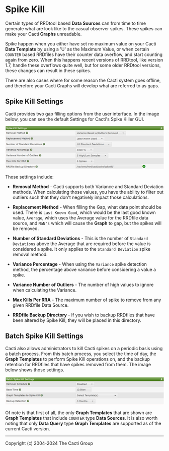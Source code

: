 # Spike Kill

Certain types of RRDtool based **Data Sources** can from time to time generate
what are look like to the casual observer spikes. These spikes can make your
Cacti **Graphs** unreadable.

Spike happen when you either have set no maximum value on your Cacti **Data
Template** by using a 'U' as the Maximum Value, or when certain `COUNTER` based
RRDfiles have their counter data overflow, and start counting again from zero.
When this happens recent versions of RRDtool, like version 1.7, handle these
overflows quite well, but for some older RRDtool versions, these changes can
result in these spikes.

There are also cases where for some reason the Cacti system goes offline, and
therefore your Cacti Graphs will develop what are referred to as gaps.

## Spike Kill Settings

Cacti provides two gap filling options from the user interface. In the image
below, you can see the default Settings for Cacti's Spike Killer GUI.

![Settings Spike Kill](images/settings-spikekill.png)

Those settings include:

- **Removal Method** - Cacti supports both Variance and Standard Deviation
  methods. When calculating those values, you have the ability to filter out
  outliers such that they don't negatively impact those calculations.

- **Replacement Method** - When filling the Gap, what data point should be used.
  There is `Last Known Good`, which would be the last good known value,
  `Average`, which uses the Average value for the RRDfile data source, and
  `NaN's` which will cause the **Graph** to gap, but the spikes will be removed.

- **Number of Standard Deviations** - This is the number of
  `Standard Deviations` above the Average that are required before the value is
  considered a spike. It only applies to the `Standard Deviation` spike removal
  method.

- **Variance Percentage** - When using the `Variance` spike detection method,
  the percentage above variance before considering a value a spike.

- **Variance Number of Outliers** - The number of high values to ignore when
  calculating the Variance.

- **Max Kills Per RRA** - The maximum number of spike to remove from any given
  RRDfile Data Source.

- **RRDfile Backup Directory** - If you wish to backup RRDfiles that have been
  altered by Spike Kill, they will be placed in this directory.

## Batch Spike Kill Settings

Cacti also allows administrators to kill Cacti spikes on a periodic basis using
a batch process. From this batch process, you select the time of day, the
**Graph Templates** to perform Spike Kill operations on, and the backup
retention for RRDfiles that have spikes removed from them. The image below shows
those settings.

![Settings Spike Kill Batch](images/settings-spikekill-batch.png)

Of note is that first of all, the only **Graph Templates** that are shown are
**Graph Templates** that include `COUNTER` type **Data Sources**. It is also
worth noting that only **Data Query** type **Graph Templates** are supported as
of the current Cacti version.

---

Copyright (c) 2004-2024 The Cacti Group
